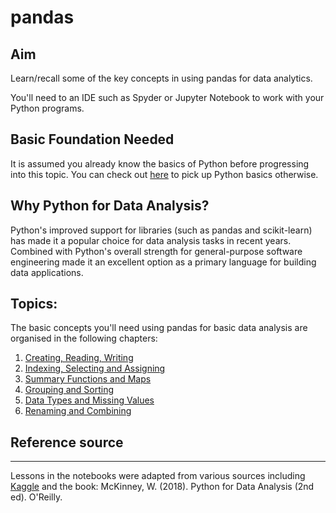 # pandas

## Aim

   Learn/recall some of the key concepts in using pandas for data analytics.

   You'll need to an IDE such as Spyder or Jupyter Notebook to work with your Python programs.

## Basic Foundation Needed

It is assumed you already know the basics of Python before progressing into this topic. You can check out [here](https://colintwh.github.io/python/) to pick up Python basics otherwise.


## Why Python for Data Analysis?

Python's improved support for libraries (such as pandas and scikit-learn) has made it a popular choice for data analysis tasks in recent years. Combined with Python's overall strength for general-purpose software engineering made it an excellent option as a primary language for building data applications. 


## Topics:

The basic concepts you'll need using pandas for basic data analysis are organised in the following chapters:

1. [Creating, Reading, Writing](https://github.com/colintwh/pandas/blob/master/readdata.ipynb)
2. [Indexing, Selecting and Assigning](https://github.com/colintwh/pandas/blob/master/indexing.ipynb)
3. [Summary Functions and Maps](https://github.com/colintwh/pandas/blob/master/summary_maps.ipynb)
4. [Grouping and Sorting](https://github.com/colintwh/pandas/blob/master/group_sort.ipynb)
5. [Data Types and Missing Values](https://github.com/colintwh/pandas/blob/master/missing_val.ipynb)
6. [Renaming and Combining](https://github.com/colintwh/pandas/blob/master/rename_combine.ipynb)


## Reference source
---
Lessons in the notebooks were adapted from various sources including [Kaggle](https://www.kaggle.com) and the book: McKinney, W. (2018). Python for Data Analysis (2nd ed). O'Reilly.